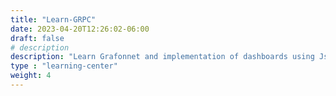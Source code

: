 ```yaml
---
title: "Learn-GRPC"
date: 2023-04-20T12:26:02-06:00
draft: false
# description
description: "Learn Grafonnet and implementation of dashboards using Jsonnet"
type : "learning-center"
weight: 4
---
```


